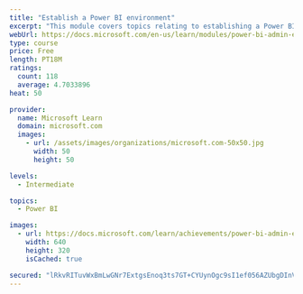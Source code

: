 ```yaml
---
title: "Establish a Power BI environment"
excerpt: "This module covers topics relating to establishing a Power BI environment within Office 365 containers."
webUrl: https://docs.microsoft.com/en-us/learn/modules/power-bi-admin-environment/
type: course
price: Free
length: PT18M
ratings:
  count: 118
  average: 4.7033896
heat: 50

provider:
  name: Microsoft Learn
  domain: microsoft.com
  images:
    - url: /assets/images/organizations/microsoft.com-50x50.jpg
      width: 50
      height: 50

levels:
  - Intermediate

topics:
  - Power BI

images:
  - url: https://docs.microsoft.com/learn/achievements/power-bi-admin-environment-social.png
    width: 640
    height: 320
    isCached: true

secured: "lRkvRITuvWxBmLwGNr7ExtgsEnoq3ts7GT+CYUynOgc9sI1ef056AZUbgDInVNC8yM7XqoV2SZWJQKKwE07W4VnITfUC0kIWqbekJRknPK5LRwtJTbJM+zMmRednd2h0godQdYqR9uOfcaEkwtiZRvkuN6wRW4EebrlxPHANFKuxKRuhuKTicpgdm9mqVc+csg14gMdzInHgrFzMS4a4v9/peONAg3PQ55iW6Oz/NNzaaa7VaaQ/ahUEc8RVycvXP4N3eyqMfwutPi0pCh9MZN1mXKPiCGWZ4CpMCEG9uWRYGcf/lkOMgs0WGgvJBqLfxxbbqkxQvwYqI6hkhe98HjG8QI9H+HPVMv8fRSSwAGFdezYkUJKP+HvGwQXvjYAYmAE5pNzxW0moU6BYdeGSuW2V62w7ETYsZSh5lRSTp1M=;KbTBshwHL7VtK2aIDtU1lA=="
---
```


